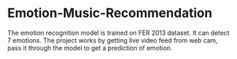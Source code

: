 # Emotion-Music-Recommendation
The emotion recognition model is trained on FER 2013 dataset. It can detect 7 emotions. The project works by getting live video feed from web cam, pass it through the model to get a prediction of emotion. 
